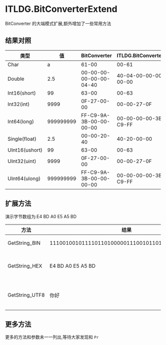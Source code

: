 ﻿# ITLDG.BitConverterExtend

BitConverter 的大端模式扩展,额外增加了一些常用方法

## 结果对照

| 类型           | 值        | BitConverter            | ITLDG.BitConverterExtend | 还原方法              |
| -------------- | --------- | ----------------------- | ------------------------ | --------------------- |
| Char           | a         | 61-00                   | 00-61                    | `ToCharByBigEndian`   |
| Double         | 2.5       | 00-00-00-00-00-00-04-40 | 40-04-00-00-00-00-00-00  | `ToDoubleByBigEndian` |
| Int16(short)   | 99        | 63-00                   | 00-63                    | `ToInt16ByBigEndian`  |
| Int32(int)     | 9999      | 0F-27-00-00             | 00-00-27-0F              | `ToInt32ByBigEndian`  |
| Int64(long)    | 999999999 | FF-C9-9A-3B-00-00-00-00 | 00-00-00-00-3B-9A-C9-FF  | `ToInt64ByBigEndian`  |
| Single(float)  | 2.5       | 00-00-20-40             | 40-20-00-00              | `ToSingleByBigEndian` |
| UInt16(ushort) | 99        | 63-00                   | 00-63                    | `ToUInt16ByBigEndian` |
| UInt32(uint)   | 9999      | 0F-27-00-00             | 00-00-27-0F              | `ToUInt32ByBigEndian` |
| UInt64(ulong)  | 999999999 | FF-C9-9A-3B-00-00-00-00 | 00-00-00-00-3B-9A-C9-FF  | `ToUInt64ByBigEndian` |

## 扩展方法

演示字节数组为:E4 BD A0 E5 A5 BD

| 方法           | 结果                                             | 备注                                                  |
| -------------- | ------------------------------------------------ | ----------------------------------------------------- |
| GetString_BIN  | 111001001011110110100000111001011010010110111101 | 字节数组转二进制字符串                                |
| GetString_HEX  | E4 BD A0 E5 A5 BD                                | 字节数组转十六进制字符串,对应`GetBytes_HEX`           |
| GetString_UTF8 | 你好                                             | 字节数组使用`UTF-8`编码解码字符串,对应`GetBytes_UTF8` |

## 更多方法

更多的方法和参数未一一列出,等待大家发现和 `Pr`
